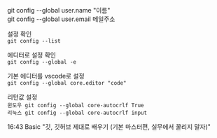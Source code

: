 git config --global user.name "이름"  
git config --global user.email 메일주소  

설정 확인  
`git config --list`

에디터로 설정 확인  
`git config --global -e`

기본 에디터를 vscode로 설정  
`git config --global core.editor "code"`

리턴값 설정  
`윈도우 git config --global core-autocrlf True`  
`리눅스 git config --global core-autocrlf input`  

16:43   Basic "깃, 깃허브 제대로 배우기 (기본 마스터편, 실무에서 꿀리지 말자)"
